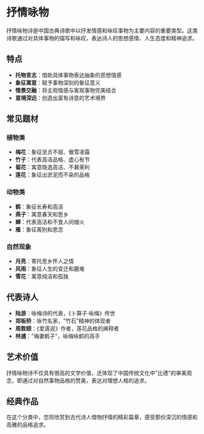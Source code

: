 # 抒情咏物

抒情咏物诗是中国古典诗歌中以抒发情感和咏叹事物为主要内容的重要类型。这类诗歌通过对具体事物的描写和咏叹，表达诗人的思想感情、人生态度和精神追求。

## 特点

- **托物言志**：借助具体事物表达抽象的思想情感
- **象征寓意**：赋予事物深刻的象征意义
- **情景交融**：将主观情感与客观事物完美结合
- **意境深远**：创造出富有诗意的艺术境界

## 常见题材

### 植物类
- **梅花**：象征坚贞不屈、傲雪凌霜
- **竹子**：代表高洁品格、虚心有节
- **菊花**：寓意隐逸高洁、不慕荣利
- **莲花**：象征出淤泥而不染的品格

### 动物类
- **鹤**：象征长寿和高洁
- **燕子**：寓意春天和思乡
- **蝉**：代表高洁和不食人间烟火
- **雁**：象征离别和思念

### 自然现象
- **月亮**：寄托思乡怀人之情
- **风雨**：象征人生的变迁和磨难
- **雪花**：寓意纯洁和孤独

## 代表诗人

- **陆游**：咏梅诗的代表，《卜算子·咏梅》传世
- **郑板桥**：咏竹名家，"竹石"精神的体现者
- **周敦颐**：《爱莲说》作者，莲花品格的阐释者
- **林逋**："梅妻鹤子"，咏梅咏鹤的高手

## 艺术价值

抒情咏物诗不仅具有很高的文学价值，还体现了中国传统文化中"比德"的审美观念，即通过对自然事物品格的赞美，表达对理想人格的追求。

## 经典作品

在这个分类中，您将欣赏到古代诗人借物抒情的精彩篇章，感受那份深沉的情感和高雅的品格追求。